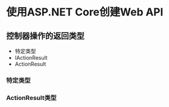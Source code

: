 # 使用ASP.NET Core创建Web API #

## 控制器操作的返回类型 ##

* 特定类型
* IActionResult
* ActionResult<T>

### 特定类型 ###

### ActionResult<T>类型 ###

